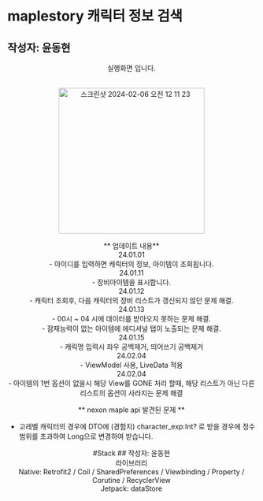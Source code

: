 <p align="center">
  
# maplestory 캐릭터 정보 검색
## 작성자: 윤동현

<p align="center">
실행화면 입니다. <br/><br/>


<p align="center">
  
<img width="296" alt="스크린샷 2024-02-06 오전 12 11 23" src="https://github.com/Retudy/Maplemate/assets/129308578/b9fd1d85-e75a-4743-8419-3fa5e0087a2f">


<p align="center">
** 업데이트 내용** <br/>
24.01.01</br>
- 아이디를 입력하면 캐릭터의 정보, 아이템이 조회됩니다. </br>
24.01.11</br>
- 장비아이템을 표시합니다.<br/>
24.01.12</br>
- 캐릭터 조회후, 다음 캐릭터의 장비 리스트가 갱신되지 않던 문제 해결.<br/>
24.01.13</br>
- 00시 ~ 04 시에 데이터를 받아오지 못하는 문제 해결.<br/>
- 잠재능력이 없는 아이템에 에디셔널 탭이 노출되는 문제 해결.<br/>
24.01.15</br>
- 캐릭명 입력시 좌우 공백제거, 띄어쓰기 공백제거</br>
24.02.04</br>
- ViewModel 사용, LiveData 적용</br>
24.02.04</br>
- 아이템의 1번 옵션이 없을시 해당 View를 GONE 처리 할때, 해당 리스트가 아닌 다른 리스트의 옵션이 사라지는 문제 해결 
<p align="center">
** nexon maple api 발견된 문제 **</br>

- 고레벨 캐릭터의 경우에 DTO에 (경험치) character_exp:Int? 로 받을 경우에 정수 범위를 초과하여 Long으로 변경하여 받습니다.

<p align="center">
#Stack
## 작성자: 윤동현
<br/>
라이브러리 <br/>
Native: Retrofit2 / Coil / SharedPreferences / Viewbinding / Property / Corutine / RecyclerView </br>
Jetpack: dataStore
